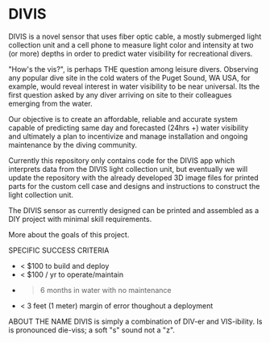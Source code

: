 # DIVIS
DIVIS is a novel sensor that uses fiber optic cable, a mostly submerged light collection unit and a cell phone to measure light color and intensity at two (or more) depths in order to predict water visibility for recreational divers.

"How's the vis?", is perhaps THE question among leisure divers. Observing any popular dive site in the cold waters of the Puget Sound, WA USA, for example, would reveal interest in water visibility to be near universal. Its the first question asked by any diver arriving on site to their colleagues emerging from the water.
 
Our objective is to create an affordable, reliable and accurate system capable of predicting same day and forecasted (24hrs +) water visibility and ultimately a plan to incentivize and manage installation and ongoing maintenance by the diving community.

Currently this repository only contains code for the DIVIS app which interprets data from the DIVIS light collection unit, but eventually we will update the repository with the already developed 3D image files for printed parts for the custom cell case and designs and instructions to construct the light collection unit.

The DIVIS sensor as currently designed can be printed and assembled as a DIY project with minimal skill requirements. 

More about the goals of this project.

SPECIFIC SUCCESS CRITERIA
* < $100 to build and deploy
* < $100 / yr to operate/maintain
* >6 months in water with no maintenance
* < 3 feet (1 meter) margin of error thoughout a deployment
 
ABOUT THE NAME
DIVIS is simply a combination of DIV-er and VIS-ibility. Is is pronounced die-viss; a soft "s" sound not a "z".

